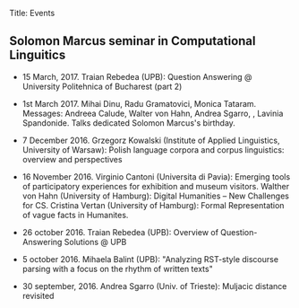 Title: Events

## Solomon Marcus seminar in Computational Linguitics

- 15 March, 2017. Traian Rebedea (UPB): Question Answering @ University Politehnica of Bucharest (part 2)

- 1st March 2017. Mihai Dinu, Radu Gramatovici, Monica Tataram. Messages: Andreea Calude, Walter von Hahn, Andrea Sgarro, , Lavinia Spandonide. Talks dedicated  Solomon Marcus's birthday. 

- 7 December 2016. Grzegorz Kowalski (Institute of Applied Linguistics, University of Warsaw): Polish language corpora and corpus linguistics: overview and perspectives

- 16 November 2016. Virginio Cantoni (Universita di Pavia): Emerging tools of participatory experiences for exhibition and museum visitors. Walther von Hahn (University of Hamburg): Digital Humanities – New Challenges for CS.
Cristina Vertan (University of Hamburg): Formal Representation of vague facts in Humanites.

- 26 october 2016. Traian Rebedea (UPB): Overview of Question-Answering Solutions @ UPB

- 5 october 2016. Mihaela Balint (UPB):  "Analyzing RST-style discourse parsing
with a focus on the rhythm of written texts"

- 30 september, 2016. Andrea Sgarro (Univ. of Trieste): Muljacic distance revisited
